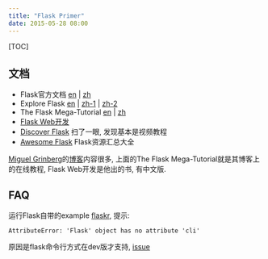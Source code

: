 ```yaml
---
title: "Flask Primer"
date: 2015-05-28 08:00
---
```


[TOC]


## 文档 ##

* Flask官方文档 [en](http://flask.pocoo.org/docs/0.10/) | [zh](http://docs.jinkan.org/docs/flask/)
* Explore Flask [en](https://exploreflask.com/index.html) | [zh-1](http://www.pythondoc.com/exploreflask/preface.html) | [zh-2](http://spacewander.github.io/explore-flask-zh/index.html)
* The Flask Mega-Tutorial [en](http://blog.miguelgrinberg.com/post/the-flask-mega-tutorial-part-i-hello-world) | [zh](http://www.oschina.net/translate/the-flask-mega-tutorial-part-i-hello-world)
* [Flask Web开发](http://book.douban.com/subject/26274202/)
* [Discover Flask](https://github.com/realpython/discover-flask) 扫了一眼, 发现基本是视频教程
* [Awesome Flask](https://github.com/humiaozuzu/awesome-flask) Flask资源汇总大全

[Miguel Grinberg](https://github.com/miguelgrinberg)的[博客](http://blog.miguelgrinberg.com/)内容很多, 上面的The Flask Mega-Tutorial就是其博客上的在线教程, Flask Web开发是他出的书, 有中文版.


## FAQ ##

运行Flask自带的example [flaskr](https://github.com/mitsuhiko/flask/tree/master/examples/flaskr), 提示:

	AttributeError: 'Flask' object has no attribute 'cli'

原因是flask命令行方式在dev版才支持, [issue](https://github.com/mitsuhiko/flask/issues/1048)
